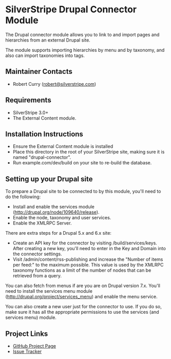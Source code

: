 # SilverStripe Drupal Connector Module

The Drupal connector module allows you to link to and import pages and hierarchies
from an external Drupal site.

The module supports importing hierarchies by menu and by taxonomy, and also can import
taxonomies into tags.

## Maintainer Contacts
*  Robert Curry (<robert@silverstripe.com>)

## Requirements
*  SilverStripe 3.0+
*  The External Content module.

## Installation Instructions
*  Ensure the External Content module is installed
*  Place this directory in the root of your SilverStripe site, making sure it
   is named "drupal-connector".
*  Run example.com/dev/build on your site to re-build the database.

## Setting up your Drupal site
To prepare a Drupal site to be connected to by this module, you'll need to do the following:
* Install and enable the services module (http://drupal.org/node/109640/release).
* Enable the node, taxonomy and user services.
* Enable the XMLRPC Server.

There are extra steps for a Drupal 5.x and 6.x site:
* Create an API key for the connector by visiting /build/services/keys. After creating a new key, you'll need to enter in the Key and Domain into the connector settings.
* Visit /admin/content/rss-publishing and increase the "Number of items per feed:" to the maximum possible. This value is used by the XMLRPC taxonomy functions as a limit of the number of nodes that can be retrieved from a query.

You can also fetch from menus if are you are on Drupal version 7.x. You'll need to install the services menu module (http://drupal.org/project/services_menu) and enable the menu service.

You can also create a new user just for the connector to use. If you do so, make sure it has all the appropriate permissions to use the services (and services menu) module.

## Project Links
*  [GitHub Project Page](https://github.com/silverstripe-droptables/silverstripe-drupal-connector)
*  [Issue Tracker](https://github.com/silverstripe-droptables/silverstripe-drupal-connector/issues)